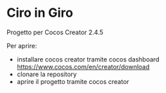 # Ciro in Giro

Progetto per Cocos Creator 2.4.5

Per aprire:
- installare cocos creator tramite cocos dashboard https://www.cocos.com/en/creator/download
- clonare la repository
- aprire il progetto tramite cocos creator
